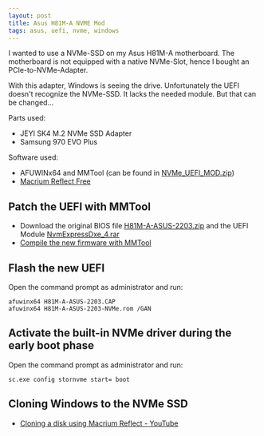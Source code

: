 ```yaml
---
layout: post
title: Asus H81M-A NVME Mod
tags: asus, uefi, nvme, windows
---
```


I wanted to use a NVMe-SSD on my Asus H81M-A motherboard. The motherboard is not equipped with a native NVMe-Slot, hence I bought an PCIe-to-NVMe-Adapter.

With this adapter, Windows is seeing the drive. Unfortunately the UEFI doesn't recognize the NVMe-SSD. It lacks the needed module. But that can be changed...

Parts used:

- JEYI SK4 M.2 NVMe SSD Adapter
- Samsung 970 EVO Plus

Software used:

- AFUWINx64 and MMTool (can be found in [NVMe_UEFI_MOD.zip](http://dl.duckteam.org/mods/NVMe_UEFI_MOD/NVMe_UEFI_MOD.zip))
- [Macrium Reflect Free](https://www.macrium.com/reflectfree)

## Patch the UEFI with MMTool

- Download the original BIOS file [H81M-A-ASUS-2203.zip](https://dlcdnets.asus.com/pub/ASUS/mb/LGA1150/H81M-A/H81M-A-ASUS-2203.zip) and the UEFI Module [NvmExpressDxe_4.rar](https://www.win-unattended.de/Benutzer/Fernando/BIOS-Files/non-Intel/NVMe%20Modules/NvmExpressDxe_4.rar)
- [Compile the new firmware with MMTool](https://rothlive.de/de/article/asus-rampage-iv-samsung-970-pro-einbauen-uefi-mod-bei-ami-uefi-bios)

## Flash the new UEFI

Open the command prompt as administrator and run:

```
afuwinx64 H81M-A-ASUS-2203.CAP
afuwinx64 H81M-A-ASUS-2203-NVMe.rom /GAN
```

## Activate the built-in NVMe driver during the early boot phase

Open the command prompt as administrator and run:

```
sc.exe config stornvme start= boot
```

## Cloning Windows to the NVMe SSD

- [Cloning a disk using Macrium Reflect - YouTube](https://www.youtube.com/watch?v=LClr3FPg4_4)
